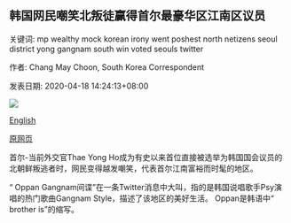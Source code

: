 ## 韩国网民嘲笑北叛徒赢得首尔最豪华区江南区议员

关键词: mp wealthy mock korean irony went poshest north netizens seoul district yong gangnam south win voted seouls twitter

作者: Chang May Choon, South Korea Correspondent

发表日期: 2020-04-18 14:24:13+08:00

![](https://www.straitstimes.com/sites/default/files/styles/x_large/public/articles/2020/04/18/nz_thae_180485.jpg?itok=kXHBT_bO)

[English](South%20Korean%20netizens%20mock%20irony%20of%20North%20defector%27s%20win%20as%20MP%20for%20Seoul%27s%20poshest%20district%20Gangnam.md)

[原网页](https://www.straitstimes.com/asia/east-asia/south-korean-netizens-mock-irony-of-north-defectors-win-as-mp-for-seouls-poshest)

首尔-当前外交官Thae Yong Ho成为有史以来首位直接被选举为韩国国会议员的北朝鲜叛逃者时，网民变得越发嘲笑，代表首尔江南富裕而时髦的地区。

“ Oppan Gangnam间谍”在一条Twitter消息中大叫，指的是韩国说唱歌手Psy演唱的热门歌曲Gangnam Style，描述了该地区的美好生活。 Oppan是韩语中“ brother is”的缩写。